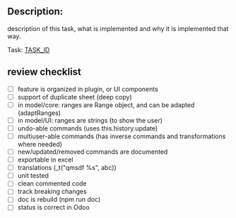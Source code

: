 ## Description:

description of this task, what is implemented and why it is implemented that way.

Task: [TASK_ID](https://www.odoo.com/odoo/2328/tasks/TASK_ID)

## review checklist

- [ ] feature is organized in plugin, or UI components
- [ ] support of duplicate sheet (deep copy)
- [ ] in model/core: ranges are Range object, and can be adapted (adaptRanges)
- [ ] in model/UI: ranges are strings (to show the user)
- [ ] undo-able commands (uses this.history.update)
- [ ] multiuser-able commands (has inverse commands and transformations where needed)
- [ ] new/updated/removed commands are documented
- [ ] exportable in excel
- [ ] translations (\_t("qmsdf %s", abc))
- [ ] unit tested
- [ ] clean commented code
- [ ] track breaking changes
- [ ] doc is rebuild (npm run doc)
- [ ] status is correct in Odoo